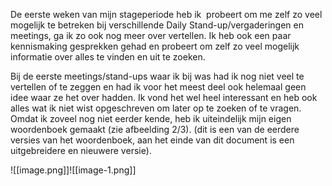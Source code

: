 De eerste weken van mijn stageperiode heb ik  probeert om me zelf zo veel mogelijk te betreken bij verschillende Daily Stand-up/vergaderingen en meetings, ga ik zo ook nog meer over vertellen. Ik heb ook een paar kennismaking gesprekken gehad en probeert om zelf zo veel mogelijk informatie over alles te vinden en uit te zoeken.

Bij de eerste meetings/stand-ups waar ik bij was had ik nog niet veel te vertellen of te zeggen en had ik voor het meest deel ook helemaal geen idee waar ze het over hadden. Ik vond het wel heel interessant en heb ook alles wat ik niet wist opgeschreven om later op te zoeken of te vragen. Omdat ik zoveel nog niet eerder kende, heb ik uiteindelijk mijn eigen woordenboek gemaakt (zie afbeelding 2/3). (dit is een van de eerdere versies van het woordenboek, aan het einde van dit document is een uitgebreidere en nieuwere versie).


![[image.png]]![[image-1.png]]